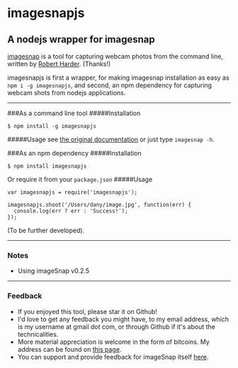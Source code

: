 # imagesnapjs
## A nodejs wrapper for imagesnap
[imagesnap](https://github.com/rharder/imagesnap) is a tool for capturing webcam photos from the command line,
written by [Robert Harder](https://github.com/rharder). (Thanks!)

imagesnapjs is first a wrapper, for making imagesnap installation as easy as `npm i -g imagesnapjs`,
and second, an npm dependency for capturing webcam shots from nodejs applications.

* * *
###As a command line tool
#####Installation
```
$ npm install -g imagesnapjs
```
#####Usage
see [the original documentation](https://github.com/rharder/imagesnap) or just type `imagesnap -h`.


###As an npm dependency
#####Installation
```
$ npm install imagesnapjs
```
Or require it from your `package.json`
#####Usage
```
var imagesnapjs = require('imagesnapjs');

imagesnapjs.shoot('/Users/dany/image.jpg', function(err) {
  console.log(err ? err : 'Success!');
});
```

(To be further developed).

* * *
### Notes
* Using imageSnap v0.2.5

* * *
### Feedback
* If you enjoyed this tool, please star it on Github!
* I'd love to get any feedback you might have, to my email address, which is my username at gmail dot com, or through Github if it's about the technicalities.
* More material appreciation is welcome in the form of bitcoins. My address can be found on [this page](http://danyshaanan.com/bitcoin).
* You can support and provide feedback for imageSnap itself [here](http://www.iharder.net/current/macosx/imagesnap/).

